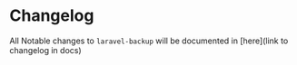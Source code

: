 # Changelog

All Notable changes to `laravel-backup` will be documented in [here](link to changelog in docs)